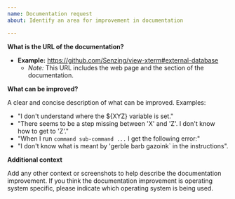 ```yaml
---
name: Documentation request
about: Identify an area for improvement in documentation

---
```


**What is the URL of the documentation?**

- **Example:** https://github.com/Senzing/view-xterm#external-database
    - *Note:*  This URL includes the web page and the section of the documentation.

**What can be improved?**

A clear and concise description of what can be improved.
Examples:

- "I don't understand where the ${XYZ} variable is set."
- "There seems to be a step missing between 'X' and 'Z'.   I don't know how to get to 'Z'."
- "When I run `command sub-command ...`  I get the following error:"
- "I don't know what is meant by 'gerble barb gazoink` in the instructions".

**Additional context**

Add any other context or screenshots to help describe the documentation improvement.
If you think the documentation improvement is operating system specific,
please indicate which operating system is being used.
